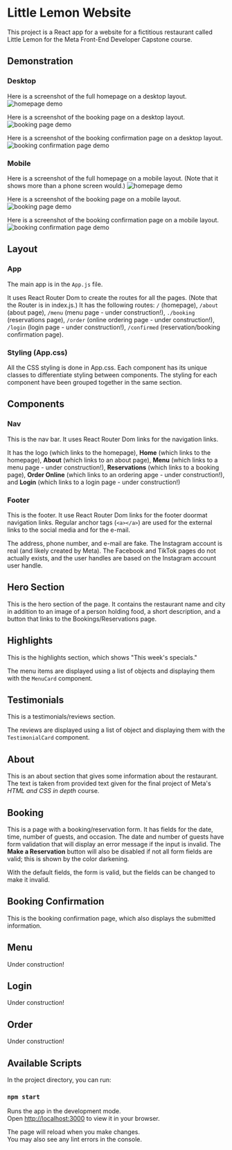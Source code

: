 # Little Lemon Website
This project is a React app for a website for a fictitious restaurant called Little Lemon for the Meta Front-End Developer Capstone course.

## Demonstration

### Desktop
Here is a screenshot of the full homepage on a desktop layout.
![homepage demo](./demo/demo_homepage.png)

Here is a screenshot of the booking page on a desktop layout.
![booking page demo](./demo/demo_booking.png)

Here is a screenshot of the booking confirmation page on a desktop layout.
![booking confirmation page demo](./demo/demo_booking-confirm.png)

### Mobile
Here is a screenshot of the full homepage on a mobile layout. (Note that it shows more than a phone screen would.)
![homepage demo](./demo/demo_homepage_mobile.png)

Here is a screenshot of the booking page on a mobile layout.
![booking page demo](./demo/demo_booking_mobile.png)

Here is a screenshot of the booking confirmation page on a mobile layout.
![booking confirmation page demo](./demo/demo_booking-confirm_mobile.png)

## Layout
### App
The main app is in the `App.js` file.

It uses React Router Dom to create the routes for all the pages. (Note that the Router is in index.js.) It has the following routes: `/` (homepage), `/about` (about page), `/menu` (menu page - under construction!), `./booking` (reservations page), `/order` (online ordering page - under construction!), `/login` (login page - under construction!), `/confirmed` (reservation/booking confirmation page).

### Styling (App.css)
All the CSS styling is done in App.css. Each component has its unique classes to differentiate styling between components. The styling for each component have been grouped together in the same section.

## Components

### Nav
This is the nav bar. It uses React Router Dom links for the navigation links.

It has the logo (which links to the homepage), **Home** (which links to the homepage), **About** (which links to an about page), **Menu** (which links to a menu page - under construction!), **Reservations** (which links to a booking page), **Order Online** (which links to an ordering apge - under construction!), and **Login** (which links to a login page - under construction!)

### Footer
This is the footer. It use React Router Dom links for the footer doormat navigation links. Regular anchor tags (`<a></a>`) are used for the external links to the social media and for the e-mail.

The address, phone number, and e-mail are fake. The Instagram account is real (and likely created by Meta). The Facebook and TikTok pages do not actually exists, and the user handles are based on the Instagram account user handle.

## Hero Section
This is the hero section of the page. It contains the restaurant name and city in addition to an image of a person holding food, a short description, and a button that links to the Bookings/Reservations page.

## Highlights
This is the highlights section, which shows "This week's specials."

The menu items are displayed using a list of objects and displaying them with the `MenuCard` component.

## Testimonials
This is a testimonials/reviews section.

The reviews are displayed using a list of object and displaying them with the `TestimonialCard` component.

## About
This is an about section that gives some information about the restaurant. The text is taken from provided text given for the final project of Meta's *HTML and CSS in depth* course.

## Booking
This is a page with a booking/reservation form. It has fields for the date, time, number of guests, and occasion. The date and number of guests have form validation that will display an error message if the input is invalid. The **Make a Reservation** button will also be disabled if not all form fields are valid; this is shown by the color darkening.

With the default fields, the form is valid, but the fields can be changed to make it invalid.

## Booking Confirmation
This is the booking confirmation page, which also displays the submitted information.

## Menu
Under construction!

## Login
Under construction!

## Order
Under construction!

## Available Scripts

In the project directory, you can run:

### `npm start`

Runs the app in the development mode.\
Open [http://localhost:3000](http://localhost:3000) to view it in your browser.

The page will reload when you make changes.\
You may also see any lint errors in the console.